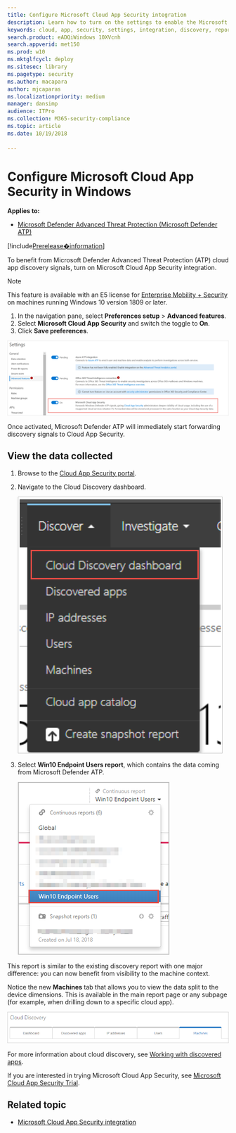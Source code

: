 ```yaml
---
title: Configure Microsoft Cloud App Security integration 
description: Learn how to turn on the settings to enable the Microsoft Defender ATP integration with Microsoft Cloud App Security.
keywords: cloud, app, security, settings, integration, discovery, report
search.product: eADQiWindows 10XVcnh
search.appverid: met150
ms.prod: w10
ms.mktglfcycl: deploy
ms.sitesec: library
ms.pagetype: security
ms.author: macapara
author: mjcaparas
ms.localizationpriority: medium
manager: dansimp
audience: ITPro
ms.collection: M365-security-compliance 
ms.topic: article
ms.date: 10/19/2018

---
```


# Configure Microsoft Cloud App Security in Windows
**Applies to:**
- [Microsoft Defender Advanced Threat Protection (Microsoft Defender ATP)](https://go.microsoft.com/fwlink/p/?linkid=2069559)

[!include[Prerelease�information](prerelease.md)]


To benefit from Microsoft Defender Advanced Threat Protection (ATP) cloud app discovery signals, turn on Microsoft Cloud App Security integration.


>[!NOTE]
>This feature is available with an E5 license for [Enterprise Mobility + Security](https://www.microsoft.com/cloud-platform/enterprise-mobility-security) on machines running Windows 10 version 1809 or later.

1. In the navigation pane, select **Preferences setup** > **Advanced features**.
2. Select **Microsoft Cloud App Security** and switch the toggle to **On**.
3. Click **Save preferences**.
 


![Advanced features](images/atp-mcas-settings.png)

Once activated, Microsoft Defender ATP will immediately start forwarding discovery signals to Cloud App Security.

## View the data collected

1. Browse to the [Cloud App Security portal](https://portal.cloudappsecurity.com).

2. Navigate to the Cloud Discovery dashboard.

    ![Image of menu to cloud discovery dashboard](images/atp-cloud-discovery-dashboard-menu.png)

3. Select **Win10 Endpoint Users report**, which contains the data coming from Microsoft Defender ATP.

    ![Win10 endpoint users](./images/win10-endpoint-users.png)

This report is similar to the existing discovery report with one major difference: you can now benefit from visibility to the machine context.

Notice the new **Machines** tab that allows you to view the data split to the device dimensions. This is available in the main report page or any subpage (for example, when drilling down to a specific cloud app).

![Cloud discovery](./images/cloud-discovery.png)


For more information about cloud discovery, see [Working with discovered apps](https://docs.microsoft.com/cloud-app-security/discovered-apps).

If you are interested in trying Microsoft Cloud App Security, see [Microsoft Cloud App Security Trial](https://signup.microsoft.com/Signup?OfferId=757c4c34-d589-46e4-9579-120bba5c92ed&ali=1).

## Related topic
- [Microsoft Cloud App Security integration](microsoft-cloud-app-security-integration.md)